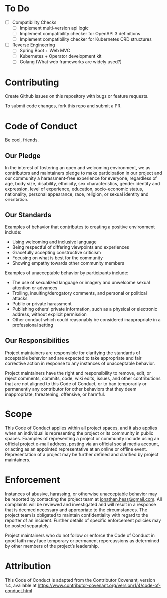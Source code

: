 # To Do

- [ ] Compatibility Checks
  - [ ] Implement multi-version api logic
  - [ ] Implement compatibility checker for OpenAPI 3 definitions
  - [ ] Implement compatibility checker for Kubernetes CRD structures
- [ ] Reverse Engineering
  - [ ] Spring Boot + Web MVC
  - [ ] Kubernetes + Operator development kit
  - [ ] Golang (What web frameworks are widely used?)

# Contributing

Create Github issues on this repository with bugs or feature requests.

To submit code changes, fork this repo and submit a PR.

# Code of Conduct

Be cool, friends. 

## Our Pledge
In the interest of fostering an open and welcoming environment, we as contributors and maintainers pledge to make 
participation in our project and our community a harassment-free experience for everyone, regardless of age, 
body size, disability, ethnicity, sex characteristics, gender identity 
and expression, level of experience, education, socio-economic status, 
nationality, personal appearance, race, religion, or sexual identity and 
orientation.

## Our Standards
Examples of behavior that contributes to creating a positive environment include:

- Using welcoming and inclusive language
- Being respectful of differing viewpoints and experiences
- Gracefully accepting constructive criticism
- Focusing on what is best for the community
- Showing empathy towards other community members

Examples of unacceptable behavior by participants include:

- The use of sexualized language or imagery and unwelcome sexual attention or advances
- Trolling, insulting/derogatory comments, and personal or political attacks
- Public or private harassment
- Publishing others’ private information, such as a physical or electronic address, without explicit permission
- Other conduct which could reasonably be considered inappropriate in a professional setting

## Our Responsibilities

Project maintainers are responsible for clarifying the standards of acceptable 
behavior and are expected to take appropriate and fair corrective action in 
response to any instances of unacceptable behavior.

Project maintainers have the right and responsibility to remove, edit, or 
reject comments, commits, code, wiki edits, issues, and other contributions 
that are not aligned to this Code of Conduct, or to ban temporarily or 
permanently any contributor for other behaviors that they deem inappropriate, 
threatening, offensive, or harmful.

# Scope

This Code of Conduct applies within all project spaces, and it also applies 
when an individual is representing the project or its community in public 
spaces. Examples of representing a project or community include using an 
official project e-mail address, posting via an official social media account,
or acting as an appointed representative at an online or offline event. 
Representation of a project may be further defined and clarified by project 
maintainers.

# Enforcement

Instances of abusive, harassing, or otherwise unacceptable behavior may be 
reported by contacting the project team at jonathan.hess@gmail.com. All 
complaints will be reviewed and investigated and will result in a response 
that is deemed necessary and appropriate to the circumstances. The project 
team is obligated to maintain confidentiality with regard to the reporter of 
an incident. Further details of specific enforcement policies may be posted 
separately.

Project maintainers who do not follow or enforce the Code of Conduct in good 
faith may face temporary or permanent repercussions as determined by other 
members of the project’s leadership.

# Attribution

This Code of Conduct is adapted from the Contributor Covenant, version 1.4, 
available at https://www.contributor-covenant.org/version/1/4/code-of-conduct.html

